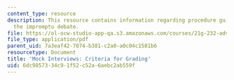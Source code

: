 ```yaml
---
content_type: resource
description: This resource contains information regarding procedure guidelines for
  the impromptu debate.
file: https://ol-ocw-studio-app-qa.s3.amazonaws.com/courses/21g-232-advanced-speaking-and-critical-listening-skills-els-spring-2007/6dc9857334c91f52c52a6aebc2ab559f_MIT21G_232S07_deb_procedur.pdf
file_type: application/pdf
parent_uid: 7a3eaf42-7074-b381-c2a0-a0c04c1581b6
resourcetype: Document
title: 'Mock Interviews: Criteria for Grading'
uid: 6dc98573-34c9-1f52-c52a-6aebc2ab559f
---
```

